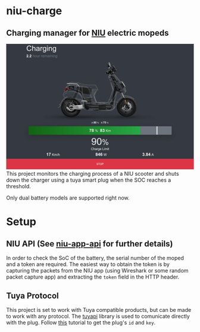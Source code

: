 # niu-charge
## Charging manager for [NIU](https://www.niu.com) electric mopeds
![Charging](/charging.jpg)
This project monitors the charging process of a NIU scooter and shuts down the charger using a tuya smart plug when the SOC reaches a threshold.

Only dual battery models are supported right now.

# Setup
## NIU API (See [niu-app-api](https://github.com/Bonnee/niu-app-api) for further details)
In order to check the SoC of the battery, the serial number of the moped and a token are required.
The easiest way to obtain the token is by capturing the packets from the NIU app (using Wireshark or some random packet capture app) and extracting the `token` field in the HTTP header.

## Tuya Protocol
This project is set to work with Tuya compatible products, but can be made to work with any protocol.
The [tuyapi](https://github.com/codetheweb/tuyapi) library is used to comunicate directly with the plug.
Follow [this](https://github.com/codetheweb/tuyapi/blob/master/docs/SETUP.md) tutorial to get the plug's `id` and `key`.
